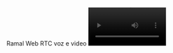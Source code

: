Ramal Web RTC voz e video
<video src='[your URL here](https://github.com/adrielscamargos/Asterisk_WEBRTC/blob/35f7ae07b31911a5b069e438b4e7a805e4ac5400/Ramal%20Web%20RTC%20voz%20e%20video.mp4)' width=180/>
[![Watch the video](https://i.stack.imgur.com/Vp2cE.png)](https://github.com/adrielscamargos/Asterisk_WEBRTC/blob/35f7ae07b31911a5b069e438b4e7a805e4ac5400/Ramal%20Web%20RTC%20voz%20e%20video.mp4)
